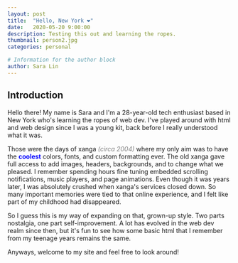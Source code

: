 ```yaml
---
layout: post
title:  "Hello, New York ❤"
date:   2020-05-20 9:00:00
description: Testing this out and learning the ropes. 
thumbnail: person2.jpg
categories: personal

# Information for the author block
author: Sara Lin
---
```


<h2> Introduction </h2>  <!-- style="color: #9FA8DA" -->

Hello there! My name is Sara and I'm a 28-year-old tech enthusiast based in New York who's learning the ropes of web dev. I've played around with html and web design since I was a young kit, back before I really understood what it was. 

Those were the days of xanga <span style="color: grey"><i>(circa 2004)</i></span> where my only aim was to have the <span style="color: blue"><b>coolest</b></span> colors, fonts, and custom formatting ever. The old xanga gave full access to add images, headers, backgrounds, and to change what we pleased. I remember spending hours fine tuning embedded scrolling notifications, music players, and page animations. Even though it was years later, I was absolutely crushed when xanga's services closed down. So many important memories were tied to that online experience, and I felt like part of my childhood had disappeared. 

So I guess this is my way of expanding on that, grown-up style. Two parts nostalgia, one part self-improvement. A lot has evolved in the web dev realm since then, but it's fun to see how some basic html that I remember from my teenage years remains the same. 

Anyways, welcome to my site and feel free to look around!